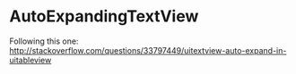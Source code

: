 # AutoExpandingTextView

Following this one:
http://stackoverflow.com/questions/33797449/uitextview-auto-expand-in-uitableview
